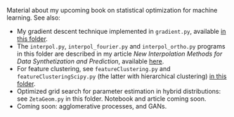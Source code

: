Material about my upcoming book on statistical optimization for machine learning. See also:
<ul>
  <li>My gradient descent technique implemented in <code>gradient.py</code>, available <a href="https://github.com/VincentGranville/Experimental-Math-Number-Theory/tree/main/Source-Code">in this folder</a>. 
  <li>The <code>interpol.py</code>, <code>interpol_fourier.py</code> and <code>interpol_ortho.py</code> programs in this folder are described in my article <em>New Interpolation Methods for Data Synthetization and Prediction</em>, available <a href="https://mltechniques.com/2023/01/14/new-interpolation-methods-for-synthetization-and-prediction/">here</a>.
  <li> For feature clustering, see <code>featureClustering.py</code> and <code>featureClusteringScipy.py</code> (the latter with hierarchical clustering) <a href="https://github.com/VincentGranville/Main">in this folder</a>.
 <li>Optimized grid search for parameter estimation in hybrid distributions: see <code>ZetaGeom.py</code> in this folder. Notebook and article coming soon.
 <li> Coming soon: agglomerative processes, and GANs.
</ul>

